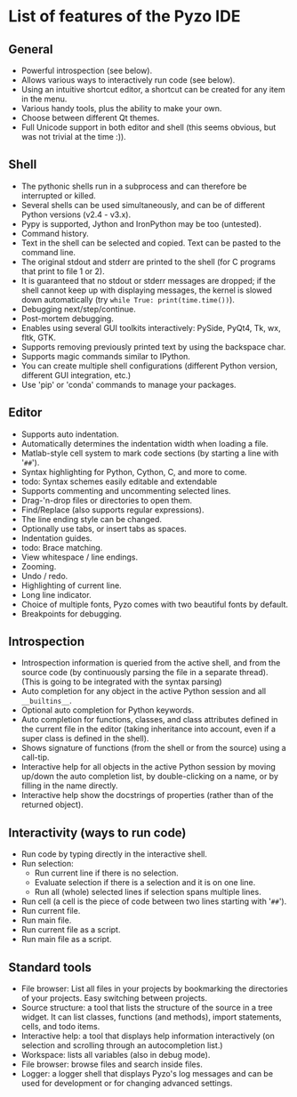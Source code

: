 # List of features of the Pyzo IDE

General
-------

  * Powerful introspection (see below).
  * Allows various ways to interactively run code (see below).
  * Using an intuitive shortcut editor, a shortcut can be created for any item in the menu.
  * Various handy tools, plus the ability to make your own.
  * Choose between different Qt themes.
  * Full Unicode support in both editor and shell (this seems obvious, but was not trivial at the time :)).

Shell
-----

  * The pythonic shells run in a subprocess and can therefore be interrupted or killed.
  * Several shells can be used simultaneously, and can be of different Python versions (v2.4 - v3.x).
  * Pypy is supported, Jython and IronPython may be too (untested).
  * Command history.
  * Text in the shell can be selected and copied. Text can be pasted to the command line.
  * The original stdout and stderr are printed to the shell (for C programs that print to file 1 or 2).
  * It is guaranteed that no stdout or stderr messages are dropped;
    if the shell cannot keep up with displaying messages, the kernel is slowed down automatically
    (try `while True: print(time.time())`).
  * Debugging next/step/continue.
  * Post-mortem debugging.
  * Enables using several GUI toolkits interactively: PySide, PyQt4, Tk, wx, fltk, GTK.
  * Supports removing previously printed text by using the backspace char.
  * Supports magic commands similar to IPython.
  * You can create multiple shell configurations
    (different Python version, different GUI integration, etc.)
  * Use 'pip' or 'conda' commands to manage your packages.

Editor
------

  * Supports auto indentation.
  * Automatically determines the indentation width when loading a file.
  * Matlab-style cell system to mark code sections (by starting a line with '`##`').
  * Syntax highlighting for Python, Cython, C, and more to come.
  * todo: Syntax schemes easily editable and extendable
  * Supports commenting and uncommenting selected lines.
  * Drag-'n-drop files or directories to open them.
  * Find/Replace (also supports regular expressions).
  * The line ending style can be changed.
  * Optionally use tabs, or insert tabs as spaces.
  * Indentation guides.
  * todo: Brace matching.
  * View whitespace / line endings.
  * Zooming.
  * Undo / redo.
  * Highlighting of current line.
  * Long line indicator.
  * Choice of multiple fonts, Pyzo comes with two beautiful fonts by default.
  * Breakpoints for debugging.


Introspection
-------------

  * Introspection information is queried from the active shell, and from the source code
    (by continuously parsing the file in a separate thread).
    (This is going to be integrated with the syntax parsing)
  * Auto completion for any object in the active Python session and all `__builtins__`.
  * Optional auto completion for Python keywords.
  * Auto completion for functions, classes, and class attributes defined in the current file in the editor
    (taking inheritance into account, even if a super class is defined in the shell).
  * Shows signature of functions (from the shell or from the source) using a call-tip.
  * Interactive help for all objects in the active Python session by moving up/down the
    auto completion list, by double-clicking on a name, or by filling in the name directly.
  * Interactive help show the docstrings of properties (rather than of the returned object).

Interactivity (ways to run code)
--------------------------------
  * Run code by typing directly in the interactive shell.
  * Run selection:
    * Run current line if there is no selection.
    * Evaluate selection if there is a selection and it is on one line.
    * Run all (whole) selected lines if selection spans multiple lines.
  * Run cell (a cell is the piece of code between two lines starting with '`##`').
  * Run current file.
  * Run main file.
  * Run current file as a script.
  * Run main file as a script.

Standard tools
--------------

  * File browser: List all files in your projects by bookmarking the directories of your projects.
    Easy switching between projects.
  * Source structure: a tool that lists the structure of the source in a tree widget. It can
    list classes, functions (and methods), import statements, cells, and todo items.
  * Interactive help: a tool that displays help information interactively (on selection and
    scrolling through an autocompletion list.)
  * Workspace: lists all variables (also in debug mode).
  * File browser: browse files and search inside files.
  * Logger: a logger shell that displays Pyzo's log messages and can be used for development or
    for changing advanced settings.


